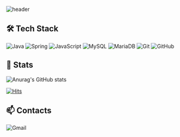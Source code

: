 
<!--
**deveuni/deveuni** is a ✨ _special_ ✨ repository because its `README.md` (this file) appears on your GitHub profile.

Here are some ideas to get you started:

- 🔭 I’m currently working on ...
- 🌱 I’m currently learning ...
- 👯 I’m looking to collaborate on ...
- 🤔 I’m looking for help with ...
- 💬 Ask me about ...
- 📫 How to reach me: ...
- 😄 Pronouns: ...
- ⚡ Fun fact: ...
-->

![header](https://capsule-render.vercel.app/api?type=slice&color=auto&height=300&section=header&text=KIM%20JI%20EUN&fontSize=90)

<h2><b>🛠 Tech Stack</b></h2>
<p align="center">
  
  ![Java](https://img.shields.io/badge/java-%23ED8B00.svg?style=for-the-badge&logo=java&logoColor=white)
  ![Spring](https://img.shields.io/badge/spring-%236DB33F.svg?style=for-the-badge&logo=spring&logoColor=white)
  ![JavaScript](https://img.shields.io/badge/javascript-%23323330.svg?style=for-the-badge&logo=javascript&logoColor=%23F7DF1E)
  ![MySQL](https://img.shields.io/badge/MySQL-4479A1.svg?&style=for-the-badge&logo=MySQL&logoColor=white)
  ![MariaDB](https://img.shields.io/badge/MariaDB-003545.svg?&style=for-the-badge&logo=MariaDB&logoColor=white)
  ![Git](https://img.shields.io/badge/git-%23F05033.svg?style=for-the-badge&logo=git&logoColor=white)
  ![GitHub](https://img.shields.io/badge/github-%23121011.svg?style=for-the-badge&logo=github&logoColor=white)
  
 
 <h2><b>🌱 Stats</b></h2>
 
 ![Anurag's GitHub stats](https://github-readme-stats.vercel.app/api?username=deveuni&&show_icons=true&theme=vue)
 
 [![Hits](https://hits.seeyoufarm.com/api/count/incr/badge.svg?url=https%3A%2F%2Fgithub.com%2Fdeveuni&count_bg=%2379C83D&title_bg=%23555555&icon=&icon_color=%23E7E7E7&title=hits&edge_flat=false)](https://hits.seeyoufarm.com)
  
 <h2><b>📫 Contacts</b></h2> 
 
 ![Gmail](https://img.shields.io/badge/Gmail-D14836?style=for-the-badge&logo=gmail&logoColor=white)
 
 

 


